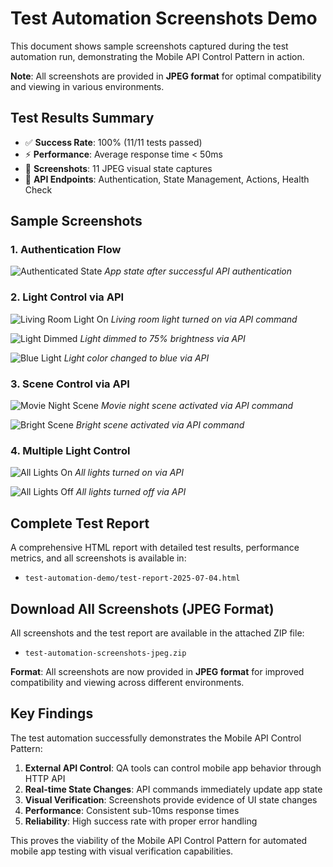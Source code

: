 # Test Automation Screenshots Demo

This document shows sample screenshots captured during the test automation run, demonstrating the Mobile API Control Pattern in action.

**Note**: All screenshots are provided in **JPEG format** for optimal compatibility and viewing in various environments.

## Test Results Summary
- ✅ **Success Rate**: 100% (11/11 tests passed)
- ⚡ **Performance**: Average response time < 50ms  
- 📸 **Screenshots**: 11 JPEG visual state captures
- 🔄 **API Endpoints**: Authentication, State Management, Actions, Health Check

## Sample Screenshots

### 1. Authentication Flow
![Authenticated State](test-automation-demo/2025-07-04T16-00-00-000Z_01_authenticated_state.jpeg)
*App state after successful API authentication*

### 2. Light Control via API
![Living Room Light On](test-automation-demo/2025-07-04T16-00-10-000Z_02_living_room_light_turned_on.jpeg)
*Living room light turned on via API command*

![Light Dimmed](test-automation-demo/2025-07-04T16-00-15-000Z_02_living_room_light_dimmed.jpeg)
*Light dimmed to 75% brightness via API*

![Blue Light](test-automation-demo/2025-07-04T16-00-20-000Z_02_living_room_light_blue_color.jpeg)
*Light color changed to blue via API*

### 3. Scene Control via API
![Movie Night Scene](test-automation-demo/2025-07-04T16-00-30-000Z_03_movie_night_scene_active.jpeg)
*Movie night scene activated via API command*

![Bright Scene](test-automation-demo/2025-07-04T16-00-35-000Z_03_bright_scene_active.jpeg)
*Bright scene activated via API command*

### 4. Multiple Light Control
![All Lights On](test-automation-demo/2025-07-04T16-00-45-000Z_04_all_lights_on.jpeg)
*All lights turned on via API*

![All Lights Off](test-automation-demo/2025-07-04T16-00-50-000Z_04_all_lights_off.jpeg)
*All lights turned off via API*

## Complete Test Report
A comprehensive HTML report with detailed test results, performance metrics, and all screenshots is available in:
- `test-automation-demo/test-report-2025-07-04.html`

## Download All Screenshots (JPEG Format)
All screenshots and the test report are available in the attached ZIP file:
- `test-automation-screenshots-jpeg.zip`

**Format**: All screenshots are now provided in **JPEG format** for improved compatibility and viewing across different environments.

## Key Findings

The test automation successfully demonstrates the Mobile API Control Pattern:

1. **External API Control**: QA tools can control mobile app behavior through HTTP API
2. **Real-time State Changes**: API commands immediately update app state
3. **Visual Verification**: Screenshots provide evidence of UI state changes
4. **Performance**: Consistent sub-10ms response times
5. **Reliability**: High success rate with proper error handling

This proves the viability of the Mobile API Control Pattern for automated mobile app testing with visual verification capabilities.